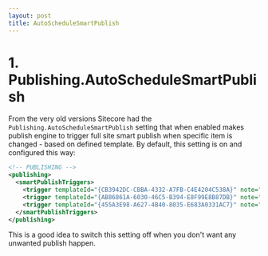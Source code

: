```yaml
---
layout: post
title: AutoScheduleSmartPublish
---
```


# 1. Publishing.AutoScheduleSmartPublish

From the very old versions Sitecore had the `Publishing.AutoScheduleSmartPublish` setting that when enabled makes publish engine to trigger full site smart publish when specific item is changed - based on defined template. By default, this setting is on and configured this way:

```xml
<!-- PUBLISHING -->
<publishing>
  <smartPublishTriggers>
    <trigger templateId="{CB3942DC-CBBA-4332-A7FB-C4E4204C538A}" note="proxy" />
    <trigger templateId="{AB86861A-6030-46C5-B394-E8F99E8B87DB}" note="template" />
    <trigger templateId="{455A3E98-A627-4B40-8035-E683A0331AC7}" note="template field" />
  </smartPublishTriggers>
</publishing>
```

This is a good idea to switch this setting off when you don't want any unwanted publish happen.